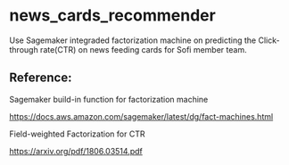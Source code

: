 # news_cards_recommender

Use Sagemaker integraded factorization machine on predicting the Click-through rate(CTR) on news feeding cards for Sofi member team.

## Reference:
Sagemaker build-in function for factorization machine

https://docs.aws.amazon.com/sagemaker/latest/dg/fact-machines.html

Field-weighted Factorization for CTR

https://arxiv.org/pdf/1806.03514.pdf




